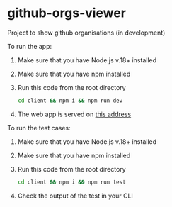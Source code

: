 # github-orgs-viewer

Project to show github organisations (in development)

To run the app:

1. Make sure that you have Node.js v.18+ installed
2. Make sure that you have npm installed
3. Run this code from the root directory

    ```bash
    cd client && npm i && npm run dev
    ```

4. The web app is served on [this address](http://localhost:5173)

To run the test cases:

1. Make sure that you have Node.js v.18+ installed
2. Make sure that you have npm installed
3. Run this code from the root directory

    ```bash
    cd client && npm i && npm run test
    ```

4. Check the output of the test in your CLI
